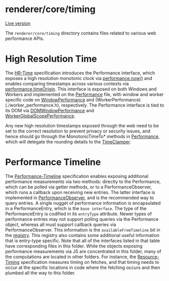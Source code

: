 # renderer/core/timing

[Live version](https://chromium.googlesource.com/chromium/src/+/master/third_party/blink/renderer/core/timing/README.md)

The `renderer/core/timing` directory contains files related to various web performance APIs.

# High Resolution Time

The [HR-Time](https://w3c.github.io/hr-time/) specification introduces the Performance interface, which exposes a high
resolution monotonic clock via [performance.now()](https://w3c.github.io/hr-time/#now-method) and enables comparing timestamps
across various contexts via [performance.timeOrigin](https://w3c.github.io/hr-time/#timeorigin-attribute). This interface is
exposed on both Windows and Workers and implemented on the [Performance](./performance.h) file, with window and worker specific
code on [WindowPerformance](./window_performance.h) and (WorkerPerformance)(./worker_performance.h), respectively. The Performance
interface is tied to its DOM via [DOMWindowPerformance](./dom_window_performance.h) and
[WorkerGlobalScopePerformance](./worker_global_scope_performance.h).

Any new high resolution timestamps exposed through the web need to be set to the correct resolution to prevent privacy or security
issues, and hence should go through the MonotonicTimeTo* methods in [Performance](./performance.h), which will delegate the
rounding details to the [TimeClamper](./time_clamper.h).

# Performance Timeline

The [Performance-Timeline](https://w3c.github.io/performance-timeline/) specification enables exposing additional performance
measurements via two methods: directly to the Performance, which can be polled via getter methods, or to a PerformanceObserver,
which runs a callback upon receiving new entries. The latter interface is implemented in
[PerformanceObserver](./performance_observer.h), and is the recommended way to query entries. A single nugget of performance
information is encapsulated in a PerformanceEntry, which is the `base interface`. The type of the PerformanceEntry is codified
in its `entryType` attribute. Newer types of performance entries may not support polling queries via the Performance object,
whereas all must support callback queries via PerformanceObserver. This information is the `availableFromTimeline` bit in the
[registry](https://w3c.github.io/timing-entrytypes-registry/#registry). This registry also contains some additional useful
information that is entry-type specific. Note that all of the interfaces listed in that table have corresponding files in this
folder. While the objects exposing performance measurements via JS are concentrated in this folder, many of the computations
are located in other folders. For instance, the [Resource-Timing](https://w3c.github.io/resource-timing/) specification
measures timing on fetches, and that timing needs to occur at the specific locations in code where the fetching occurs and then
plumbed all the way to this folder.

